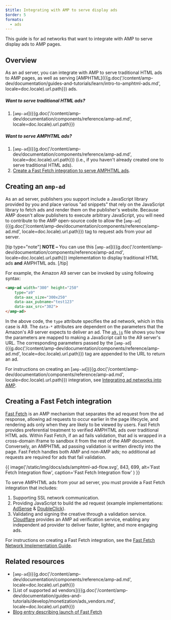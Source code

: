 ```yaml
---
$title: Integrating with AMP to serve display ads
$order: 5
formats:
  - ads
---
```


This guide is for ad networks that want to integrate with AMP to serve display ads to AMP pages.

## Overview

As an ad server, you can integrate with AMP to serve traditional HTML ads to AMP pages, as well as serving [AMPHTML]({{g.doc('/content/amp-dev/documentation/guides-and-tutorials/learn/intro-to-amphtml-ads.md', locale=doc.locale).url.path}}) ads.

##### Want to serve traditional HTML ads?

1.  [`amp-ad`]({{g.doc('/content/amp-dev/documentation/components/reference/amp-ad.md', locale=doc.locale).url.path}})

##### Want to serve AMPHTML ads?

1. [`amp-ad`]({{g.doc('/content/amp-dev/documentation/components/reference/amp-ad.md', locale=doc.locale).url.path}}) (i.e., if you haven't already created one to serve traditional HTML ads).
2. [Create a Fast Fetch integration to serve AMPHTML ads](#creating-a-fast-fetch-integration).

## Creating an `amp-ad`

As an ad server, publishers you support include a JavaScript library provided by you and place various "ad snippets" that rely on the JavaScript library to fetch ads and render them on the publisher's website. Because AMP doesn't allow publishers to execute arbitrary JavaScript, you will need to contribute to the AMP open-source code to allow the [`amp-ad`]({{g.doc('/content/amp-dev/documentation/components/reference/amp-ad.md', locale=doc.locale).url.path}})  tag to request ads from your ad server.

[tip type="note"]
**NOTE –** You can use this [`amp-ad`]({{g.doc('/content/amp-dev/documentation/components/reference/amp-ad.md', locale=doc.locale).url.path}}) implementation to display traditional HTML ads **and** AMPHTML ads.
[/tip]

For example, the Amazon A9 server can be invoked by using following syntax:

```html
<amp-ad width="300" height="250"
    type="a9"
    data-aax_size="300x250"
    data-aax_pubname="test123"
    data-aax_src="302">
</amp-ad>
```

In the above code, the `type` attribute specifies the ad network, which in this case is A9. The `data-*` attributes are dependent on the parameters that the Amazon's A9 server expects to deliver an ad. The [`a9.js`](https://github.com/ampproject/amphtml/blob/master/ads/a9.js) file shows you how the parameters are mapped to making a JavaScript call to the A9 server's URL. The corresponding parameters passed by the [`amp-ad`]({{g.doc('/content/amp-dev/documentation/components/reference/amp-ad.md', locale=doc.locale).url.path}}) tag are appended to the URL to return an ad.

For instructions on creating an [`amp-ad`]({{g.doc('/content/amp-dev/documentation/components/reference/amp-ad.md', locale=doc.locale).url.path}}) integration, see [Integrating ad networks into AMP](https://github.com/ampproject/amphtml/blob/master/ads/README.md).

## Creating a Fast Fetch integration

[Fast Fetch](/latest/blog/even-faster-loading-ads-in-amp/) is an AMP mechanism that separates the ad request from the ad response, allowing ad requests to occur earlier in the page lifecycle, and rendering ads only when they are likely to be viewed by users. Fast Fetch provides preferential treatment to verified AMPHTML ads over traditional HTML ads. Within Fast Fetch, if an ad fails validation, that ad is wrapped in a cross-domain iframe to sandbox it from the rest of the AMP document. Conversely, an AMPHTML ad passing validation is written directly into the page. Fast Fetch handles both AMP and non-AMP ads; no additional ad requests are required for ads that fail validation.

{{ image('/static/img/docs/ads/amphtml-ad-flow.svg', 843, 699, alt='Fast Fetch Integration flow', caption='Fast Fetch Integration flow' ) }}

To serve AMPHTML ads from your ad server, you must provide a Fast Fetch integration that includes:

1.  Supporting SSL network communication.
1.  Providing JavaScript to build the ad request (example implementations: [AdSense](https://github.com/ampproject/amphtml/tree/master/extensions/amp-ad-network-adsense-impl) & [DoubleClick](https://github.com/ampproject/amphtml/tree/master/extensions/amp-ad-network-doubleclick-impl)).
1.  Validating and signing the creative through a validation service. [Cloudflare](https://blog.cloudflare.com/firebolt/) provides an AMP ad verification service, enabling any independent ad provider to deliver faster, lighter, and more engaging ads.

For instructions on creating a Fast Fetch integration, see the [Fast Fetch Network Implementation Guide](https://github.com/ampproject/amphtml/blob/master/ads/google/a4a/docs/Network-Impl-Guide.md).

## Related resources

*   [`amp-ad`]({{g.doc('/content/amp-dev/documentation/components/reference/amp-ad.md', locale=doc.locale).url.path}})
*   [List of supported ad vendors]({{g.doc('/content/amp-dev/documentation/guides-and-tutorials/develop/monetization/ads_vendors.md', locale=doc.locale).url.path}})
*   [Blog entry describing launch of Fast Fetch](/latest/blog/even-faster-loading-ads-in-amp/)
